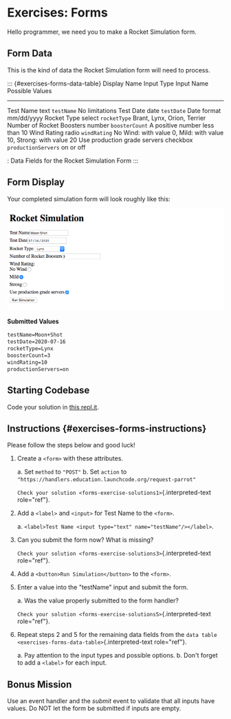 # Exercises: Forms

Hello programmer, we need you to make a Rocket Simulation form.

## Form Data

This is the kind of data the Rocket Simulation form will need to
process.

::: {#exercises-forms-data-table}
  Display Name                   Input Type   Input Name            Possible Values
  ------------------------------ ------------ --------------------- -------------------------------------------------------------------
  Test Name                      text         `testName`            No limitations
  Test Date                      date         `testDate`            Date format mm/dd/yyyy
  Rocket Type                    select       `rocketType`          Brant, Lynx, Orion, Terrier
  Number of Rocket Boosters      number       `boosterCount`        A positive number less than 10
  Wind Rating                    radio        `windRating`          No Wind: with value 0, Mild: with value 10, Strong: with value 20
  Use production grade servers   checkbox     `productionServers`   on or off

  : Data Fields for the Rocket Simulation Form
:::

## Form Display

Your completed simulation form will look roughly like this:

![](figures/rocket-simulation-example.png)

**Submitted Values**

    testName=Moon+Shot
    testDate=2020-07-16
    rocketType=Lynx
    boosterCount=3
    windRating=10
    productionServers=on

## Starting Codebase

Code your solution in [this
repl.it](https://repl.it/@launchcode/Exercises-rocket-simulation).

## Instructions {#exercises-forms-instructions}

Please follow the steps below and good luck!

1.  Create a `<form>` with these attributes.

    a.  Set `method` to `"POST"`
    b.  Set `action` to
        `"https://handlers.education.launchcode.org/request-parrot"`

    `Check your solution <forms-exercise-solutions1>`{.interpreted-text
    role="ref"}.

2.  Add a `<label>` and `<input>` for Test Name to the `<form>`.

    a.  `<label>Test Name <input type="text" name="testName"/></label>`.

3.  Can you submit the form now? What is missing?

    `Check your solution <forms-exercise-solutions3>`{.interpreted-text
    role="ref"}.

4.  Add a `<button>Run Simulation</button>` to the `<form>`.

5.  Enter a value into the \"testName\" input and submit the form.

    a.  Was the value properly submitted to the form handler?

    `Check your solution <forms-exercise-solutions5>`{.interpreted-text
    role="ref"}.

6.  Repeat steps 2 and 5 for the remaining data fields from the
    `data table <exercises-forms-data-table>`{.interpreted-text
    role="ref"}.

    a.  Pay attention to the input types and possible options.
    b.  Don\'t forget to add a `<label>` for each input.

## Bonus Mission

Use an event handler and the *submit* event to validate that all inputs
have values. Do NOT let the form be submitted if inputs are empty.
